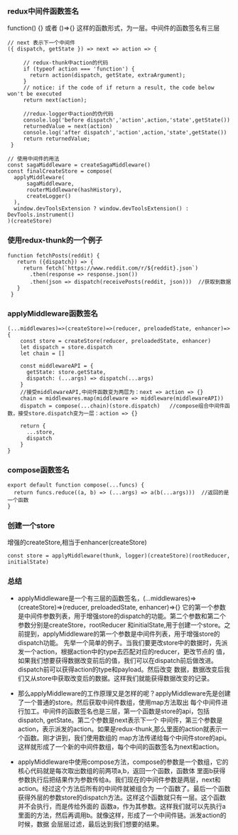 ### redux中间件函数签名
function() {} 或者 ()=>{} 这样的函数形式，为一层。中间件的函数签名有三层

```
// next 表示下一个中间件
({ dispatch, getState }) => next => action => {

     // redux-thunk中action的代码
     if (typeof action === 'function') {
       return action(dispatch, getState, extraArgument);
     }
     // notice: if the code of if return a result, the code below won't be executed
     return next(action);

     //redux-logger中action的伪代码
     console.log('before dispatch','action',action,'state',getState())
     returnedValue = next(action)
     console.log('after dispatch','action',action,'state',getState())
     return returnedValue;
 }
```

```
// 使用中间件的用法
const sagaMiddleware = createSagaMiddleware()
const finalCreateStore = compose(
  applyMiddleware(
      sagaMiddleware,
      routerMiddleware(hashHistory),
      createLogger()
  ),
  window.devToolsExtension ? window.devToolsExtension() : DevTools.instrument()
)(createStore)
```

### 使用redux-thunk的一个例子

```
function fetchPosts(reddit) {
   return ({dispatch}) => {
     return fetch(`https://www.reddit.com/r/${reddit}.json`)
       .then(response => response.json())
       .then(json => dispatch(receivePosts(reddit, json)))  //获取到数据
   }
 }
```

### applyMiddleware函数签名

```
(...middlewares)=>(createStore)=>(reducer, preloadedState, enhancer)=>{
    const store = createStore(reducer, preloadedState, enhancer)
    let dispatch = store.dispatch
    let chain = []

    const middlewareAPI = {
      getState: store.getState,
      dispatch: (...args) => dispatch(...args)
    }
    //接受middlewareAPI,中间件函数变为两层为：next => action => {}
    chain = middlewares.map(middleware => middleware(middlewareAPI))
    dispatch = compose(...chain)(store.dispatch)   //compose组合中间件函数，接受store.dispatch变为一层：action => {}

    return {
      ...store,
      dispatch
    }
}
```

### compose函数签名

```
export default function compose(...funcs) {
  return funcs.reduce((a, b) => (...args) => a(b(...args)))  //返回的是一个函数
}
```


### 创建一个store
增强的createStore,相当于enhancer(createStore)

```
const store = applyMiddleware(thunk, logger)(createStore)(rootReducer, initialState)
```

 ### 总结
 - applyMiddleware是一个有三层的函数签名，(...middlewares)=>(createStore)=>(reducer, preloadedState, enhancer)=>{}
 它的第一个参数是中间件参数列表，用于增强store的dispatch的功能。第二个参数和第二个参数分别是createStore，rootReducer
 和initialState,用于创建一个store。之前提到，applyMiddleware的第一个参数是中间件列表，用于增强store的dispatch功能。
 先举一个简单的例子。当我们要更改store中的数据时，先派发一个action，根据action中的type去匹配对应的reducer，更改节点的
 值，如果我们想要获得数据改变前后的值，我们可以在dispatch前后做改进。dispatch前可以获得action的type和payload。然后改变
 数据，数据改变后我们又从store中获取改变后的数据。这样我们就能获得数据改变的记录。

 - 那么applyMiddleware的工作原理又是怎样的呢？applyMiddleware先是创建了一个普通的store。然后获取中间件数组，使用map方法取出
 每个中间件进行加工。中间件的函数签名也是三层，第一个函数是store的api，包括dispatch, getState。第二个参数是next表示下一个
 中间件，第三个参数是action，表示派发的action。如果是redux-thunk,那么里面的action就表示一个函数。刚才讲到，我们使用数组的
 map方法传递给每个中间件store的api。这样就形成了一个新的中间件数组，每个中间的函数签名为next和action。

 - applyMiddleware中使用compose方法，compose的参数是一个数组，它的核心代码就是每次取出数组的前两项a,b，返回一个函数，函数体
 里面b获得参数执行后把结果作为参数传给a。我们现在的中间件参数是两层，next和action。经过这个方法后所有的中间件就被组合为
 一个函数了。最后一个函数获得外层的参数store的dispatch方法。这样这个函数就只有一层。这个函数并不会执行，而是传给外面的
 函数a，作为其参数。这样我们就可以先执行a里面的方法，然后再调用b。就像这样，形成了一个中间件链。派发action的时候，数据
 会层层过滤，最后达到我们想要的结果。

